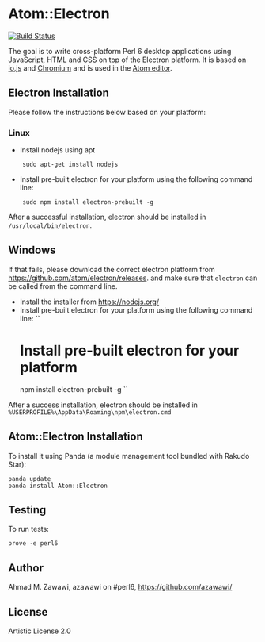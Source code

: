 # Atom::Electron
[![Build Status](https://travis-ci.org/azawawi/perl6-atom-electron.svg?branch=master)](https://travis-ci.org/azawawi/perl6-atom-electron)

The goal is to write cross-platform Perl 6 desktop applications using
JavaScript, HTML and CSS on top of the Electron platform. It is based on [io.js](http://iojs.org) and [Chromium](http://www.chromium.org) and is used in
 the [Atom editor](https://github.com/atom/atom).

## Electron Installation

Please follow the instructions below based on your platform:

### Linux

- Install nodejs using apt
```
    sudo apt-get install nodejs
```
- Install pre-built electron for your platform using the following command
  line:

```
    sudo npm install electron-prebuilt -g
```

After a successful installation, electron should be installed in
``/usr/local/bin/electron``.

## Windows

If that fails, please download the correct electron platform from
https://github.com/atom/electron/releases. and make sure that ```electron```
can be called from the command line.

- Install the installer from https://nodejs.org/
- Install pre-built electron for your platform using the following command
  line:
``
    # Install pre-built electron for your platform
    npm install electron-prebuilt -g
``


After a success installation, electron should be installed in
``%USERPROFILE%\AppData\Roaming\npm\electron.cmd``

## Atom::Electron Installation

To install it using Panda (a module management tool bundled with Rakudo Star):

    panda update
    panda install Atom::Electron

## Testing

To run tests:

    prove -e perl6

## Author

Ahmad M. Zawawi, azawawi on #perl6, https://github.com/azawawi/

## License

Artistic License 2.0
